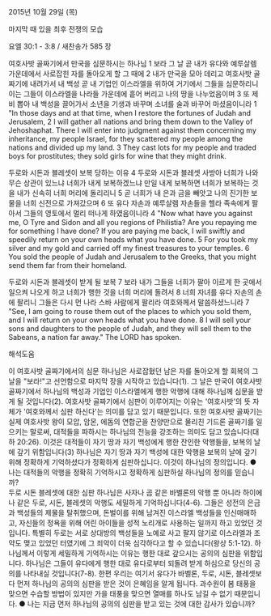 2015년 10월 29일 (목)

마지막 때 있을 최후 전쟁의 모습



요엘 30:1 - 3:8 / 새찬송가 585 장


여호사밧 골짜기에서 만국을 심문하시는 하나님 
1 보라 그 날 곧 내가 유다와 예루살렘 가운데에서 사로잡힌 자를 돌아오게 할 그 때에 2 내가 만국을 모아 데리고 여호사밧 골짜기에 내려가서 내 백성 곧 내 기업인 이스라엘을 위하여 거기에서 그들을 심문하리니 이는 그들이 이스라엘을 나라들 가운데에 흩어 버리고 나의 땅을 나누었음이며 3 또 제비 뽑아 내 백성을 끌어가서 소년을 기생과 바꾸며 소녀를 술과 바꾸어 마셨음이니라
1 "In those days and at that time, when I restore the fortunes of Judah and Jerusalem, 2 I will gather all nations and bring them down to the Valley of Jehoshaphat. There I will enter into judgment against them concerning my inheritance, my people Israel, for they scattered my people among the nations and divided up my land. 3 They cast lots for my people and traded boys for prostitutes; they sold girls for wine that they might drink. 

두로와 시돈과 블레셋이 보복 당하는 이유 
4 두로와 시돈과 블레셋 사방아 너희가 나와 무슨 상관이 있느냐 너희가 내게 보복하겠느냐 만일 내게 보복하면 너희가 보복하는 것을 내가 신속히 너희 머리에 돌리리니 5 곧 너희가 내 은과 금을 빼앗고 나의 진기한 보물을 너희 신전으로 가져갔으며 6 또 유다 자손과 예루살렘 자손들을 헬라 족속에게 팔아서 그들의 영토에서 멀리 떠나게 하였음이니라 
4 "Now what have you against me, O Tyre and Sidon and all you regions of Philistia? Are you repaying me for something I have done? If you are paying me back, I will swiftly and speedily return on your own heads what you have done. 5 For you took my silver and my gold and carried off my finest treasures to your temples. 6 You sold the people of Judah and Jerusalem to the Greeks, that you might send them far from their homeland.  

두로와 시돈과 블레셋이 받게 될 보복
7 보라 내가 그들을 너희가 팔아 이르게 한 곳에서 일으켜 나오게 하고 너희가 행한 것을 너희 머리에 돌려서 8 너희 자녀를 유다 자손의 손에 팔리니 그들은 다시 먼 나라 스바 사람에게 팔리라 여호와께서 말씀하셨느니라 
7 "See, I am going to rouse them out of the places to which you sold them, and I will return on your own heads what you have done. 8 I will sell your sons and daughters to the people of Judah, and they will sell them to the Sabeans, a nation far away." The LORD has spoken.

해석도움





이 여호사밧 골짜기에서의 심문
하나님은 사로잡혔던 남은 자를 돌아오게 할 회복의 그날을 "보라!"고 선언함으로 마지막 장을 시작하고 있습니다(1). 그 날은 만국이 여호사밧 골짜기에서 하나님의 백성과 기업인 이스라엘에게 행한 악행에 대해 하나님께 심문을 받게 될 것입니다(2). 여호사밧 골짜기에서 심판이  이루어지는 이유는 '여호사밧'의 뜻 자체가 '여호와께서 심판 하신다'는 의미를 담고 있기 때문입니다. 또한 여호사밧 골짜기는 실제 여호사밧 왕이 모압, 암몬, 에돔의 연합군을 찬양만으로 물리친 기드론 골짜기를 일으키는 말로써, 대적들을 파하시는 하나님의 전능을 강조하는 의미도 담고 있습니다(대하 20:26). 이것은 대적들이 자기 땅과 자기 백성에게 행한 잔인한 악행들을, 보복의 날에 갚기 위함입니다(3) 하나님은 자기 땅과 자기 백성에 대한 악행을 보복의 날에 갚기 위해 정확하게 기억하셨다가 정확하게 심판하십니다. 이것이 하나님의 정의입니다. 
● 나는 대적들의 악행을 정확히 기억하시고 정확하게 심판하실 하나님의 정의를 믿습니까?     
두로 시돈 블레셋에 대한 심판
하나님은 사자나 곰 같은 바벨론의 악행 뿐 아니라 하이에나 같은 두로, 시돈, 블레셋의 악행도 세밀하게 기억하십니다(4-6). 그들은 성전의 은금과 백성들의 제물을 탈취했으며, 돈벌이를 위해 남겨진 이스라엘 백성들을 인신매매하고, 자신들의 정욕을 위해 어린 아이들을 성적 노리개로 사용하는 일까지 하고 있었던 것입니다. 특별히 두로는 서로 상대방의 백성들을 노예로 사고 팔지 않기로 이스라엘과 조약도 맺고 있었던 터였기에 그 죄악이 더욱 심각하다고 할 수 있습니다(왕상 5:1-12). 하나님께서 이렇게 세밀하게 기억하시는 이유는 행한 대로 갚으시는 공의의 심판을 위함입니다. 하나님은 그들이 유다에게 행한 대로 유다로부터 되돌려 받게 하심으로 당신의 공의를 나타내실 것입니다(7-8). 한편 우리는 여기서 유다가 바벨론, 두로, 시돈, 블레셋보다 먼저 하나님의 공의의 심판을 받은 것이 은혜임을 알게 됩니다. 과수원이 봄 태풍을 맞으면 수습할 방법이 있지만 가을 태풍을 맞으면 열매를 하나도 남길 수 없기 때문입니다. 
● 나는 지금 먼저 하나님의 공의의 심판을 받고 있는 것에 대한 감사가 있습니까?